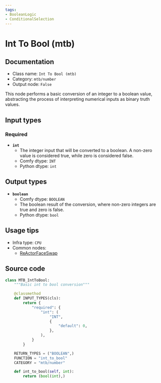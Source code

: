 ```yaml
---
tags:
- BooleanLogic
- ConditionalSelection
---
```


# Int To Bool (mtb)
## Documentation
- Class name: `Int To Bool (mtb)`
- Category: `mtb/number`
- Output node: `False`

This node performs a basic conversion of an integer to a boolean value, abstracting the process of interpreting numerical inputs as binary truth values.
## Input types
### Required
- **`int`**
    - The integer input that will be converted to a boolean. A non-zero value is considered true, while zero is considered false.
    - Comfy dtype: `INT`
    - Python dtype: `int`
## Output types
- **`boolean`**
    - Comfy dtype: `BOOLEAN`
    - The boolean result of the conversion, where non-zero integers are true and zero is false.
    - Python dtype: `bool`
## Usage tips
- Infra type: `CPU`
- Common nodes:
    - [ReActorFaceSwap](../../comfyui-reactor-node/Nodes/ReActorFaceSwap.md)



## Source code
```python
class MTB_IntToBool:
    """Basic int to bool conversion"""

    @classmethod
    def INPUT_TYPES(cls):
        return {
            "required": {
                "int": (
                    "INT",
                    {
                        "default": 0,
                    },
                ),
            }
        }

    RETURN_TYPES = ("BOOLEAN",)
    FUNCTION = "int_to_bool"
    CATEGORY = "mtb/number"

    def int_to_bool(self, int):
        return (bool(int),)

```
